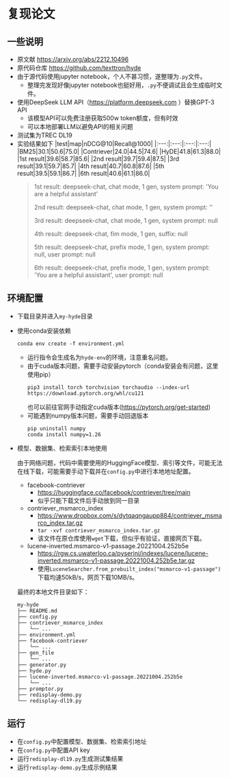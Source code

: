 # 复现论文
## 一些说明
- 原文献 https://arxiv.org/abs/2212.10496
- 原代码仓库 https://github.com/texttron/hyde
- 由于源代码使用jupyter notebook，个人不甚习惯，遂整理为`.py`文件。
    - 整理完发现好像jupyter notebook也挺好用，`.py`不便调试且会生成临时文件。
- 使用DeepSeek LLM API（https://platform.deepseek.com ）替换GPT-3 API
    - 该模型API可以免费注册获取500w token额度，但有时效
    - 可以本地部署LLM以避免API的相关问题
- 测试集为TREC DL19
- 实验结果如下
    |test|map|nDCG@10|Recall@1000|
    |:---:|:---:|:---:|:---:|
    |BM25|30.1|50.6|75.0|
    |Contriever|24.0|44.5|74.6|
    |HyDE|41.8|61.3|88.0|
    |1st result|39.6|58.7|85.6|
    |2nd result|39.7|59.4|87.5|
    |3rd result|39.1|59.7|85.7|
    |4th result|40.7|60.8|87.6|
    |5th result|39.5|59.1|86.7|
    |6th result|40.6|61.1|86.0|
    > 1st result: deepseek-chat, chat mode, 1 gen, system prompt: 'You are a helpful assistant'
    > 
    > 2nd result: deepseek-chat, chat mode, 1 gen, system prompt: ''
    > 
    > 3rd result: deepseek-chat, chat mode, 1 gen, system prompt: null
    > 
    > 4th result: deepseek-chat, fim mode, 1 gen, suffix: null
    > 
    > 5th result: deepseek-chat, prefix mode, 1 gen, system prompt: null, user prompt: null
    > 
    > 6th result: deepseek-chat, prefix mode, 1 gen, system prompt: 'You are a helpful assistant', user prompt: null

## 环境配置
- 下载目录并进入`my-hyde`目录
- 使用conda安装依赖
    ```shell
    conda env create -f environment.yml
    ```
    - 运行指令会生成名为`hyde-env`的环境，注意重名问题。
    - 由于cuda版本问题，需要手动安装pytorch（conda安装会有问题，这里使用pip）
        ```shell
        pip3 install torch torchvision torchaudio --index-url https://download.pytorch.org/whl/cu121
        ```
        也可以前往官网手动指定cuda版本(https://pytorch.org/get-started)
    - 可能遇到numpy版本问题，需要手动回退版本
        ```shell
        pip uninstall numpy
        conda install numpy=1.26
        ```
- 模型、数据集、检索索引本地使用

    由于网络问题，代码中需要使用的HuggingFace模型、索引等文件，可能无法在线下载，可能需要手动下载并在`config.py`中进行本地地址配置。
    - facebook-contriever
        - https://huggingface.co/facebook/contriever/tree/main
        - 似乎只能下载文件后手动放到同一目录
    - contriever_msmarco_index
        - https://www.dropbox.com/s/dytqaqngaupp884/contriever_msmarco_index.tar.gz
        - `tar -xvf contriever_msmarco_index.tar.gz`
        - 该文件在原仓库使用`wget`下载，但似乎有验证，直接网页下载。
    - lucene-inverted.msmarco-v1-passage.20221004.252b5e
        - https://rgw.cs.uwaterloo.ca/pyserini/indexes/lucene/lucene-inverted.msmarco-v1-passage.20221004.252b5e.tar.gz
        - 使用`LuceneSearcher.from_prebuilt_index("msmarco-v1-passage")`下载均速50kB/s，网页下载10MB/s。


    最终的本地文件目录如下：
    ```shell
    my-hyde
    ├── README.md
    ├── config.py
    ├── contriever_msmarco_index
    │   └── ...
    ├── environment.yml
    ├── facebook-contriever
    │   └── ...
    ├── gen_file
    │   └── ...
    ├── generator.py
    ├── hyde.py
    ├── lucene-inverted.msmarco-v1-passage.20221004.252b5e
    │   └── ...
    ├── promptor.py
    ├── redisplay-demo.py
    └── redisplay-dl19.py
    ```
## 运行
- 在`config.py`中配置模型、数据集、检索索引地址
- 在`config.py`中配置API key
- 运行`redisplay-dl19.py`生成测试集结果
- 运行`redisplay-demo.py`生成示例结果
